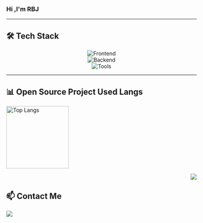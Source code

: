 
### Hi ,I'm RBJ

<!-- <p align="left">
  <img src="https://readme-typing-svg.demolab.com?font=Fira+Code&size=24&pause=1000&color=00C853&width=435&lines=Full-Stack+Developer;Open-Source+Enthusiast;Always+Be+Coding" alt="Typing SVG" />
</p> -->

---

## 🛠️ Tech Stack
<p align="center">
  <img src="https://skillicons.dev/icons?i=html,css,js,vue" alt="Frontend" />
  <br />
  <img src="https://skillicons.dev/icons?i=c,cpp,python,java,kotlin,nodejs" alt="Backend" />
  <br />
  <img src="https://skillicons.dev/icons?i=git,docker,linux,md,vscode,androidstudio,nginx,idea,pycharm,mysql" alt="Tools" />
</p>

---

## 📊 Open Source Project Used Langs
<p align="left">
  <img src="https://github-readme-stats.vercel.app/api/top-langs/?username=RongBeiJun&layout=compact&theme=radical&v=1" height="165" alt="Top Langs" />
</p>
<p align="right">
  <a href="https://github.com/RongBeiJun"><img src="https://komarev.com/ghpvc/?username=RongBeiJun&abbreviated=true&color=yellow" ></a>
</p>


## 📫 Contact Me
<p align="left">
  <a href="mailto:hmsrgyqh@gmail.com"><img src="https://img.shields.io/badge/-Gmail-EA4335?style=flat&logo=gmail&logoColor=white" /></a>
</p>
